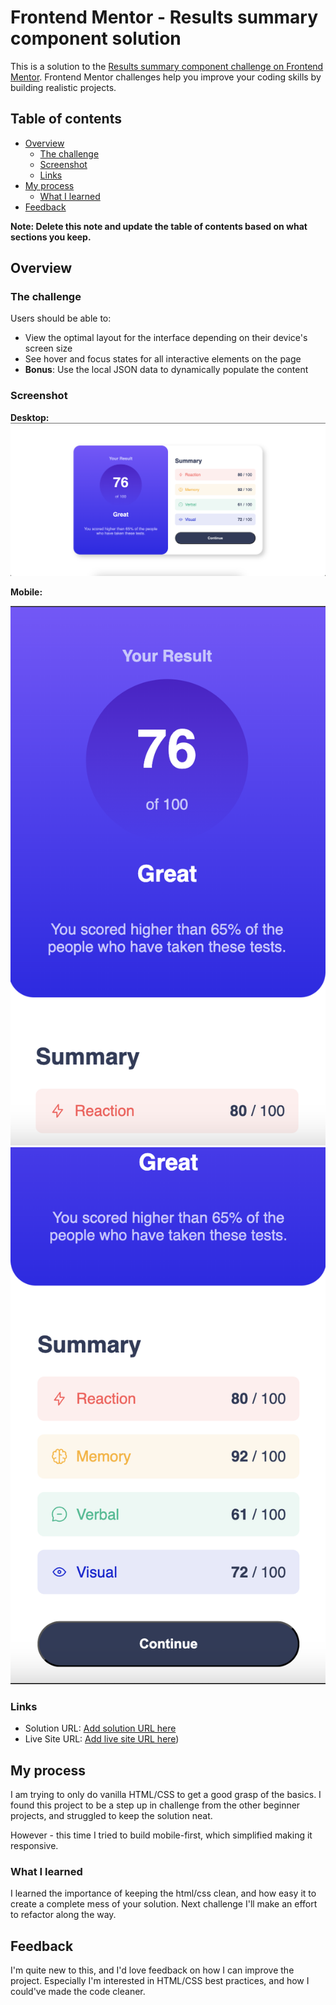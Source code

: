 # Frontend Mentor - Results summary component solution

This is a solution to the [Results summary component challenge on Frontend Mentor](https://www.frontendmentor.io/challenges/results-summary-component-CE_K6s0maV). Frontend Mentor challenges help you improve your coding skills by building realistic projects. 

## Table of contents

- [Overview](#overview)
  - [The challenge](#the-challenge)
  - [Screenshot](#screenshot)
  - [Links](#links)
- [My process](#my-process)
  - [What I learned](#what-i-learned)
- [Feedback](#feedback)

**Note: Delete this note and update the table of contents based on what sections you keep.**

## Overview

### The challenge

Users should be able to:

- View the optimal layout for the interface depending on their device's screen size
- See hover and focus states for all interactive elements on the page
- **Bonus**: Use the local JSON data to dynamically populate the content

### Screenshot

**Desktop:**
![](screenshots/image.png)


**Mobile:**

![](screenshots/mobile1.png)
![](screenshots/mobile2.png)

### Links

- Solution URL: [Add solution URL here](https://your-solution-url.com)
- Live Site URL: [Add live site URL here](https://jondoesfrontend.github.io/FEM_Results_Summary/))

## My process
I am trying to only do vanilla HTML/CSS to get a good grasp of the basics. I found this project to be a step up in challenge from the other beginner projects, and struggled to keep the solution neat.

However - this time I tried to build mobile-first, which simplified making it responsive. 

### What I learned
I learned the importance of keeping the html/css clean, and how easy it to create a complete mess of your solution. Next challenge I'll make an effort to refactor along the way. 

## Feedback
I'm quite new to this, and I'd love feedback on how I can improve the project. 
Especially I'm interested in HTML/CSS best practices, and how I could've made the code cleaner. 
